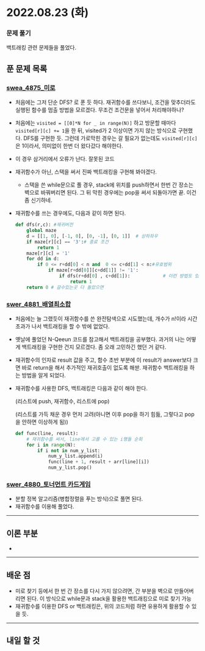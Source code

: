 # 2022.08.23 (화)

### 문제 풀기

백트래킹 관련 문제들을 풀었다.

## 푼 문제 목록

### [swea_4875_미로](https://swexpertacademy.com/main/learn/course/lectureProblemViewer.do)

- 처음에는 그저 단순 DFS? 로 푼 듯 하다. 재귀함수를 쓰다보니, 조건을 맞추더라도 실행된 함수를 멈출 방법을 모르겠다. 무조건 조건문을 넣어서 처리해야하나?

- 처음에는 `visited = [[0]*N for _ in range(N)]` 하고 방문할 때마다 `visited[r][c] += 1`을 한 뒤, visited가 2 이상이면 가지 않는 방식으로 구현했다. DFS를 구현한 듯. 그런데 가로막힌 경우는 갈 필요가 없는데도 `visited[r][c]`은 1이라서, 의미없이 한번 더 왔다갔다 해야한다.

- 이 경우 삼거리에서 오류가 난다. 잘못된 코드

- 재귀함수가 아닌, 스택을 써서 진짜 백트래킹을 구현해 봐야겠다.
  - 스택을 쓴 while문으로 풀 경우, stack에 위치를 push하면서 한번 간 장소는 벽으로 바꿔버리면 된다. 그 뒤 막힌 경우에는 pop을 써서 되돌아가면 끝. 이건 좀 신기하네.

- 재귀함수를 쓰는 경우에도, 다음과 같이 하면 된다.

  ``` python
  def dfs(r,c): #재귀버전
      global maze
      d = [[1, 0], [-1, 0], [0, -1], [0, 1]]  # 상하좌우
      if maze[r][c] == '3':# 종료 조건
          return 1
      maze[r][c] = '1'
      for dd in d:
          if 0 <= r+dd[0] < n and  0 <= c+dd[1] < n:#유효범위
              if maze[r+dd[0]][c+dd[1]] != '1':
                  if dfs(r+dd[0] , c+dd[1]):			# 이런 방법도 있다.
                      return 1
      return 0 # 갈수있는곳 다 돌았으면
  ```

  


###  [swer_4881_배열최소합](https://swexpertacademy.com/main/learn/course/lectureProblemViewer.do)

- 처음에는 늘 그랬듯이 재귀함수를 쓴 완전탐색으로 시도했는데, 개수가 n!이라 시간초과가 나서 백트래킹을 할 수 밖에 없었다.

- 옛날에 풀었던 N-Qeeun 코드를 참고해서 백트래킹을 공부했다. 과거의 나는 어떻게 백트래킹을 구현한 건지 모르겠다. 좀 오래 고민하긴 했던 거 같다.

- 재귀함수의 인자로 result 값을 주고, 함수 초반 부분에 이 result가 answer보다 크면 바로 return을 해서 추가적인 재귀호출이 없도록 해싿. 재귀함수 백트래킹을 하는 방법을 알게 되었다.

- 재귀함수를 사용한 DFS, 백트래킹은 다음과 같이 해야 한다.

  (리스트에 push, 재귀함수, 리스트에 pop)

  (리스트를 가득 채운 경우 먼저 고려(아니면 이후 pop을 하기 힘듦, 그렇다고 pop을 안하면 이상하게 됨))

  ```python
  def func(line, result):
      # 재귀함수를 써서, line에서 고를 수 있는 i행들 순회
      for i in range(N):
          if i not in num_y_list:
              num_y_list.append(i)
              func(line + 1, result + arr[line][i])
              num_y_list.pop()
  
  ```


###  [swer_4880_토너먼트 카드게임](https://swexpertacademy.com/main/learn/course/lectureProblemViewer.do)

- 분할 정복 알고리즘(병합정렬을 푸는 방식)으로 풀면 된다.
- 재귀함수를 이용해 풀었다.

---

## 이론 부분

- 

---

## 배운 점

- 미로 찾기 등에서 한 번 간 장소를 다시 가지 않으려면, 간 부분을 벽으로 만들어버리면 된다. 이 방식으로 while문과 stack을 활용한 백트래킹으로 미로 찾기 가능
- 재귀함수를 이용한 DFS or 백트래킹은, 위의 코드처럼 하면 유용하게 활용할 수 있을 듯.


---

## 내일 할 것

